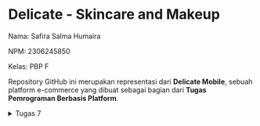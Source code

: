 # Delicate - Skincare and Makeup
Nama: Safira Salma Humaira 


NPM: 2306245850 


Kelas: PBP F


Repository GitHub ini merupakan representasi dari **Delicate Mobile**, sebuah platform e-commerce yang dibuat sebagai bagian dari **Tugas Pemrograman Berbasis Platform**.


<details>
  <summary>Tugas 7</summary>

## 1. Jelaskan apa yang dimaksud dengan stateless widget dan stateful widget, dan jelaskan perbedaan dari keduanya.
Stateless Widget adalah widget dengan tampilan tetap yang tidak berubah selama aplikasi berjalan karena tidak memiliki state (keadaan) yang dapat berubah. Sebaliknya, Stateful Widget memiliki state internal yang dapat berubah, sehingga dapat memperbarui tampilan saat terjadi perubahan data. Perbedaan utama antara keduanya adalah kemampuan Stateful Widget untuk merespons perubahan data dan memperbarui UI, sementara Stateless Widget tidak memiliki kemampuan tersebut.

## 2. Sebutkan widget apa saja yang kamu gunakan pada proyek ini dan jelaskan fungsinya.
Berikut adalah widget yang saya gunakan pada proyek ini:

- **Scaffold**: Memberikan struktur dasar aplikasi dengan AppBar dan body.
- **AppBar**: Menampilkan bar di bagian atas aplikasi yang berisi judul.
- **Padding**: Memberikan jarak di sekitar widget anaknya.
- **Column**: Menyusun widget secara vertikal.
- **Row**: Menyusun widget secara horizontal.
- **Card**: Menampilkan kotak dengan sudut melengkung dan bayangan, digunakan dalam InfoCard.
- **Container**: Membungkus widget lain dan memungkinkan pengaturan ukuran, padding, dan dekorasi.
- **Text**: Menampilkan teks di layar.
- **SizedBox**: Memberikan jarak vertikal antara widget.
- **Center**: Menempatkan widget di tengah parent-nya.
- **GridView.count**: Menampilkan widget dalam bentuk grid dengan jumlah kolom tertentu.
- **Material**: Menyediakan efek material seperti bayangan dan warna latar belakang.
- **InkWell**: Menangani interaksi sentuhan pada widget dan memberikan efek ripple.
- **Icon**: Menampilkan ikon.
- **SnackBar**: Menampilkan pesan sementara di bagian bawah layar.

## 3. Apa fungsi dari setState()? Jelaskan variabel apa saja yang dapat terdampak dengan fungsi tersebut.
Fungsi `setState()` digunakan dalam Stateful Widget untuk memberi tahu Flutter bahwa ada perubahan pada state internal widget, sehingga framework perlu membangun ulang UI dengan data terbaru. Variabel yang terpengaruh adalah semua variabel state yang didefinisikan dalam kelas State. Dalam kode saya, karena menggunakan StatelessWidget, fungsi `setState()` tidak digunakan karena tidak ada state yang berubah.

## 4. Jelaskan perbedaan antara const dengan final.
Perbedaan antara `const` dan `final` adalah sebagai berikut:

- **const**: Digunakan untuk mendefinisikan nilai konstan pada waktu kompilasi (compile-time constant). Nilainya harus sudah diketahui sebelum program berjalan dan bersifat immutable.
- **final**: Digunakan untuk variabel yang nilainya ditetapkan sekali dan tidak dapat diubah setelahnya. Nilainya dapat ditentukan saat runtime, bukan hanya pada waktu kompilasi.

## 5. Jelaskan bagaimana cara kamu mengimplementasikan checklist-checklist di atas.
Saya membuat proyek flutter bernama `delicate-mobile`. Karena saya menggunakan VS Code, dan telah menginstal semua ekstensi yang dibutuhkan, proyek ini dibuat dengan menekan `Command + Shift + P`.

Selanjutnya, saya merapikan kode dengan memindahkan beberapa potongan kode ke dalam `menu.dart` yang saya buat.

### Implementasi Tiga Tombol
Untuk membuat tiga tombol sederhana dengan ikon dan teks untuk: **Lihat Daftar Produk**, **Tambah Produk**, dan **Logout**, saya mengimplementasikan kelas `ItemHomepage` yang mendefinisikan nama, ikon, dan warna tombol. Objek-objek ini dimasukkan ke dalam list `items` sebagai berikut:

```dart
final List<ItemHomepage> items = [
  ItemHomepage("Lihat Daftar Produk", Icons.list_alt, Colors.red),
  ItemHomepage("Tambah Produk", Icons.add, Colors.blue),
  ItemHomepage("Logout", Icons.logout, Colors.yellow),
];

Jelaskan cara kamu menerapkan checklist di atas.
Saya membuat proyek Flutter bernama delicate-mobile menggunakan VS Code. Setelah menginstal semua ekstensi yang diperlukan, saya memulai proyek ini dengan menekan command + shift + p.

Selanjutnya, saya merapikan kode dengan memindahkan beberapa bagian ke dalam file menu.dart yang saya buat.

Untuk membuat tiga tombol sederhana dengan ikon dan teks—"Lihat Daftar Produk," "Tambah Produk," dan "Logout"—saya menggunakan kelas ItemHomepage yang mendefinisikan nama, ikon, dan warna setiap tombol. Objek-objek ini disimpan dalam daftar items:

```dart
final List<ItemHomepage> items = [
  ItemHomepage("Lihat Daftar Produk", Icons.list_alt, Colors.red),
  ItemHomepage("Tambah Produk", Icons.add, Colors.blue),
  ItemHomepage("Logout", Icons.logout, Colors.yellow),
];
```

Jelaskan cara kamu menerapkan checklist di atas.
Saya membuat proyek Flutter bernama delicate-mobile menggunakan VS Code. Setelah menginstal semua ekstensi yang diperlukan, saya memulai proyek ini dengan menekan command + shift + p.

Selanjutnya, saya merapikan kode dengan memindahkan beberapa bagian ke dalam file menu.dart yang saya buat.

Untuk membuat tiga tombol sederhana dengan ikon dan teks—"Lihat Daftar Produk," "Tambah Produk," dan "Logout"—saya menggunakan kelas ItemHomepage yang mendefinisikan nama, ikon, dan warna setiap tombol. Objek-objek ini disimpan dalam daftar items:

```dart
final List<ItemHomepage> items = [
  ItemHomepage("Lihat Daftar Produk", Icons.list_alt, Colors.red),
  ItemHomepage("Tambah Produk", Icons.add, Colors.blue),
  ItemHomepage("Logout", Icons.logout, Colors.yellow),
];
```
Setiap tombol memiliki warna latar belakang yang berbeda, yang diatur menggunakan properti color di dalam ItemCard melalui widget Material:

```dart
return Material(
  color: item.color, // Warna diambil dari properti color
  borderRadius: BorderRadius.circular(12),
  child: InkWell(
    // Aksi untuk interaksi
  ),
);
```
Saya juga menambahkan aksi untuk menampilkan snackbar ketika tombol ditekan. Di dalam ItemCard, InkWell menangani aksi saat tombol ditekan, dan ScaffoldMessenger digunakan untuk menampilkan snackbar yang sesuai dengan nama tombol:

```dart
onTap: () {
  ScaffoldMessenger.of(context)
    ..hideCurrentSnackBar()
    ..showSnackBar(
      SnackBar(content: Text("Kamu telah menekan tombol ${item.name}")),
    );
},
```


<details>
  <summary>Tugas 8</summary>

## 1. Apa kegunaan const di Flutter? Jelaskan apa keuntungan ketika menggunakan const pada kode Flutter. Kapan sebaiknya kita menggunakan const, dan kapan sebaiknya tidak digunakan?
Di Flutter, const digunakan untuk mendefinisikan objek-objek yang sifatnya tetap (immutable) dan menjadikannya konstan pada saat kompilasi (compile-time constants). Artinya, nilai-nilai tersebut sudah ditentukan ketika aplikasi dikompilasi, bukan saat dijalankan. Ini dapat menghemat penggunaan memori karena Flutter tidak perlu membuat ulang objek tersebut setiap kali widget diperbarui. Menggunakan const memberikan keuntungan berupa peningkatan kinerja, sebab objek const hanya dibuat satu kali. Sebaiknya const diterapkan pada widget yang statis dan tidak berubah selama siklus hidup aplikasi (seperti teks, ikon, atau padding yang tetap). Selain itu, const cocok untuk elemen-elemen dengan nilai tetap yang sering digunakan di beberapa bagian aplikasi, seperti warna atau margin tertentu. Namun, const sebaiknya dihindari pada widget yang bergantung pada state atau kondisi yang bisa berubah.

## 2. Jelaskan dan bandingkan penggunaan Column dan Row pada Flutter. Berikan contoh implementasi dari masing-masing layout widget ini!

Column dan Row adalah widget layout di Flutter yang digunakan untuk menempatkan widget lain dalam susunan baris atau kolom.

Column: Menyusun widget secara vertikal, dari atas ke bawah. Biasanya dipakai untuk menumpuk elemen-elemen dalam satu kolom pada layar.
Row: Menyusun widget secara horizontal, dari kiri ke kanan, sehingga elemen-elemen ditempatkan berdampingan.
Contoh penggunaan Column:
```dart
Column(
  children: [
    Text("Item 1"),
    Text("Item 2"),
  ],
);
```

Contoh penggunaan Row:
```dart
Row(
  children: [
    Icon(Icons.star),
    Text("Rating"),
  ],
);
```


## 3. Sebutkan apa saja elemen input yang kamu gunakan pada halaman form yang kamu buat pada tugas kali ini. Apakah terdapat elemen input Flutter lain yang tidak kamu gunakan pada tugas ini? Jelaskan!
Berikut adalah elemen input yang digunakan di halaman form:

TextFormField: Dipakai untuk memasukkan data teks dalam formulir, seperti Item, Amount, dan Description.
Elemen input Flutter lain yang tidak dipakai dalam tugas ini meliputi:

Checkbox: Digunakan untuk memilih antara dua opsi (aktif/non-aktif).
Switch: Menyediakan opsi aktif/non-aktif dalam bentuk saklar.
Slider: Memungkinkan pemilihan nilai dalam rentang tertentu.
DropdownButton: Digunakan untuk memilih satu opsi dari beberapa pilihan dalam bentuk dropdown.
DatePicker/TimePicker: Memfasilitasi pemilihan tanggal atau waktu, biasanya dipakai di aplikasi yang memerlukan data waktu.
Radio: Digunakan untuk memilih satu opsi di antara beberapa pilihan.

## 4. Bagaimana cara kamu mengatur tema (theme) dalam aplikasi Flutter agar aplikasi yang dibuat konsisten? Apakah kamu mengimplementasikan tema pada aplikasi yang kamu buat?
Tema pada aplikasi dikelola menggunakan Theme.of(context) untuk memastikan keseragaman tampilan visual. Kode ini memanfaatkan colorScheme.primary untuk menentukan warna pada AppBar dan tombol. Pengaturan tema secara global dapat dilakukan di MaterialApp melalui ThemeData untuk mengonfigurasi warna, tipografi, dan elemen visual lainnya.

Berikut adalah implementasi tema pada tugas ini:

```dart
// Latar belakang AppBar menggunakan warna utama dari skema warna aplikasi.
backgroundColor: Theme.of(context).colorScheme.primary,
```


## 5. Bagaimana cara kamu menangani navigasi dalam aplikasi dengan banyak halaman pada Flutter?
Navigasi dalam aplikasi dilakukan dengan menggunakan Navigator bersama MaterialPageRoute untuk berpindah antar layar. Drawer berfungsi sebagai menu navigasi samping. Fungsi Navigator.push() digunakan untuk membuka halaman baru, sementara Navigator.pushReplacement() menggantikan halaman yang sedang ditampilkan. Hal ini mempermudah pengguna untuk beralih antara halaman utama dan formulir penambahan item.

</details>